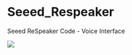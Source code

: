# Seeed_Respeaker
Seeed ReSpeaker Code - Voice Interface


![](http://respeaker.io/assets/images/usb_4_mic_array.png)
